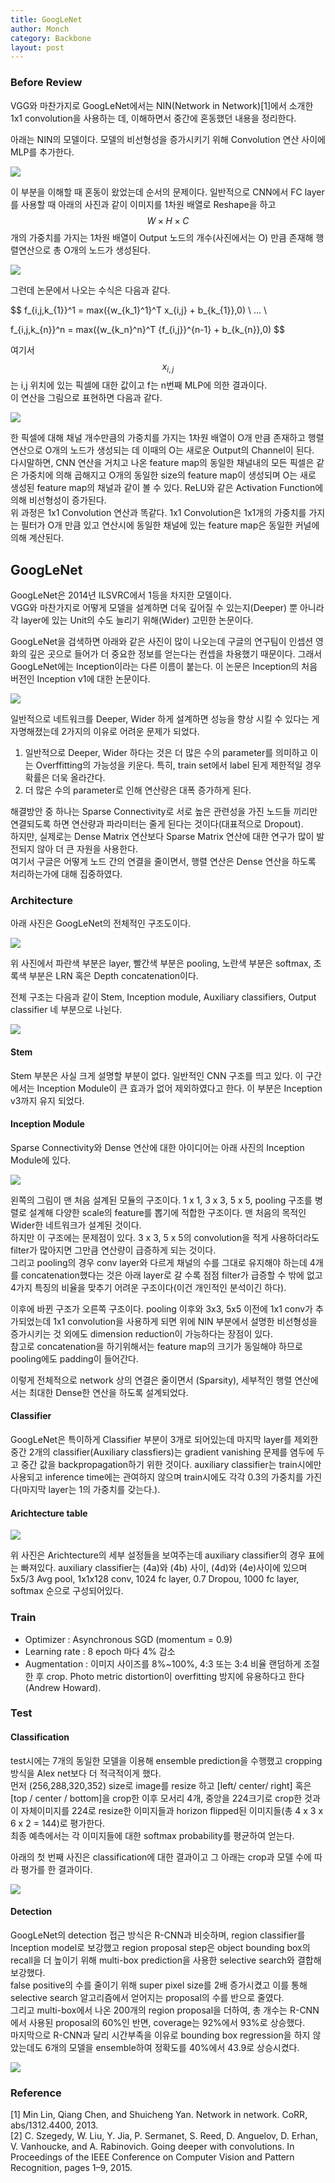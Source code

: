 ```yaml
---
title: GoogLeNet
author: Monch
category: Backbone
layout: post
---
```


<h3>Before Review</h3>

VGG와 마찬가지로 GoogLeNet에서는 NIN(Network in Network)[1]에서 소개한 1x1 convolution을 사용하는 데, 이해하면서 중간에 혼동했던 내용을 정리한다.

아래는 NIN의 모델이다. 모델의 비선형성을 증가시키기 위해 Convolution 연산 사이에 MLP를 추가한다.

<img src="{{'assets/picture/googlenet_nin.jpg' | relative_url}}">

이 부분을 이해할 때 혼동이 왔었는데 순서의 문제이다. 일반적으로 CNN에서 FC layer를 사용할 때 아래의 사진과 같이 이미지를 1차원 배열로 Reshape을 하고 $$W \times H \times C$$ 개의 가중치를 가지는 1차원 배열이 Output 노드의 개수(사진에서는 O) 만큼 존재해 행렬연산으로 총 O개의 노드가 생성된다.

<img src="{{'assets/picture/googlenet_flatten_fc.jpg' | relative_url}}">

그런데 논문에서 나오는 수식은 다음과 같다.  

$$
f_{i,j,k_{1}}^1 = max({w_{k_1}^1}^T x_{i,j} + b_{k_{1}},0) \\
... \\

f_{i,j,k_{n}}^n = max({w_{k_n}^n}^T {f_{i,j}}^{n-1} + b_{k_{n}},0)
$$


여기서 $$x_{i,j}$$는 i,j 위치에 있는 픽셀에 대한 값이고 f는 n번째 MLP에 의한 결과이다.  
이 연산을 그림으로 표현하면 다음과 같다.

<img src="{{'assets/picture/googlenet_ninfc.jpg' | relative_url}}">

한 픽셀에 대해 채널 개수만큼의 가중치를 가지는 1차원 배열이 O개 만큼 존재하고 행렬 연산으로 O개의 노드가 생성되는 데 이때의 O는 새로운 Output의 Channel이 된다.  
다시말하면, CNN 연산을 거치고 나온 feature map의 동일한 채널내의 모든 픽셀은 같은 가중치에 의해 곱해지고 O개의 동일한 size의 feature map이 생성되며 O는 새로 생성된 feature map의 채널과 같이 볼 수 있다. ReLU와 같은 Activation Function에 의해 비선형성이 증가된다.  
위 과정은 1x1 Convolution 연산과 똑같다. 1x1 Convolution은 1x1개의 가중치를 가지는 필터가 O개 만큼 있고 연산시에 동일한 채널에 있는 feature map은 동일한 커널에 의해 계산된다.



<h2>GoogLeNet</h2>

GoogLeNet은 2014년 ILSVRC에서 1등을 차지한 모델이다.  
VGG와 마찬가지로 어떻게 모델을 설계하면 더욱 깊어질 수 있는지(Deeper) 뿐 아니라 각 layer에 있는 Unit의 수도 늘리기 위해(Wider) 고민한 논문이다.

GoogLeNet을 검색하면 아래와 같은 사진이 많이 나오는데 구글의 연구팀이 인셉션 영화의 깊은 곳으로 들어가 더 중요한 정보를 얻는다는 컨셉을 차용했기 때문이다. 그래서 GoogLeNet에는 Inception이라는 다른 이름이 붙는다. 이 논문은 Inception의 처음 버전인 Inception v1에 대한 논문이다.  


<img src="{{'assets/picture/googlenet_inception_name.jpg' | relative_url}}">



일반적으로 네트워크를 Deeper, Wider 하게 설계하면 성능을 향상 시킬 수 있다는 게 자명해졌는데 2가지의 이유로 어려운 문제가 되었다.

1. 일반적으로 Deeper, Wider 하다는 것은 더 많은 수의 parameter를 의미하고 이는 Overffitting의 가능성을 키운다. 특히, train set에서 label 된게 제한적일 경우 확률은 더욱 올라간다. 
2. 더 많은 수의 parameter로 인해 연산량은 대폭 증가하게 된다.

해결방안 중 하나는 Sparse Connectivity로 서로 높은 관련성을 가진 노드들 끼리만 연결되도록 하면 연산량과 파라미터는 줄게 된다는 것이다(대표적으로 Dropout).  
하지만, 실제로는 Dense Matrix 연산보다 Sparse Matrix 연산에 대한 연구가 많이 발전되지 않아 더 큰 자원을 사용한다.   
여기서 구글은 어떻게 노드 간의 연결을 줄이면서, 행렬 연산은 Dense 연산을 하도록 처리하는가에 대해 집중하였다.



<h3>Architecture</h3>

아래 사진은 GoogLeNet의 전체적인 구조도이다.

<img src="{{'assets/picture/googlenet_architecture.jpg' | relative_url}}">

위 사진에서 파란색 부분은 layer, 빨간색 부분은 pooling, 노란색 부분은 softmax, 초록색 부분은 LRN 혹은 Depth concatenation이다.

전체 구조는 다음과 같이 Stem, Inception module, Auxiliary classifiers, Output classifier 네 부분으로 나뉜다.

<img src="{{'assets/picture/googlenet_architecture_detail.jpg' | relative_url}}">

<h4>Stem</h4>

Stem 부분은 사실 크게 설명할 부분이 없다. 일반적인 CNN 구조를 띄고 있다. 이 구간에서는 Inception Module이 큰 효과가 없어 제외하였다고 한다. 이 부분은 Inception v3까지 유지 되었다.

<h4>Inception Module</h4>

Sparse Connectivity와 Dense 연산에 대한 아이디어는 아래 사진의 Inception Module에 있다.

<img src="{{'assets/picture/googlenet_inception_module.jpg' | relative_url}}">

왼쪽의 그림이 맨 처음 설계된 모듈의 구조이다. 1 x 1, 3 x 3, 5 x 5, pooling 구조를 병렬로 설계해 다양한 scale의 feature를 뽑기에 적합한 구조이다. 맨 처음의 목적인 Wider한 네트워크가 설계된 것이다.  
하지만 이 구조에는 문제점이 있다. 3 x 3, 5 x 5의 convolution을 적게 사용하더라도 filter가 많아지면 그만큼 연산량이 급증하게 되는 것이다.  
그리고 pooling의 경우 conv layer와 다르게 채널의 수를 그대로 유지해야 하는데 4개를 concatenation했다는 것은 아래 layer로 갈 수록 점점 filter가 급증할 수 밖에 없고 4가지 특징의 비율을 맞추기 어려운 구조이다(이건 개인적인 분석이긴 하다).

이후에 바뀐 구조가 오른쪽 구조이다. pooling 이후와 3x3, 5x5 이전에 1x1 conv가 추가되었는데 1x1 convolution을 사용하게 되면 위에 NIN 부분에서 설명한 비선형성을 증가시키는 것 외에도 dimension reduction이 가능하다는 장점이 있다.  
참고로 concatenation을 하기위해서는 feature map의 크기가 동일해야 하므로 pooling에도 padding이 들어간다.

이렇게 전체적으로 network 상의 연결은 줄이면서 (Sparsity), 세부적인 행렬 연산에서는 최대한 Dense한 연산을 하도록 설계되었다.



<h4>Classifier</h4>

GoogLeNet은 특이하게 Classifier 부분이 3개로 되어있는데 마지막 layer를 제외한 중간 2개의 classifier(Auxiliary classfiers)는 gradient vanishing 문제를 염두에 두고 중간 값을 backpropagation하기 위한 것이다.  auxiliary classifier는 train시에만 사용되고 inference time에는 관여하지 않으며 train시에도 각각 0.3의 가중치를 가진다(마지막 layer는 1의 가중치를 갖는다.).



<h4>Arichtecture table</h4>

<img src="{{'assets/picture/googlenet_architecture_table.jpg' | relative_url}}">

위 사진은 Arichtecture의 세부 설정들을 보여주는데 auxiliary classifier의 경우 표에는 빠져있다. auxiliary classifier는 (4a)와 (4b) 사이, (4d)와 (4e)사이에 있으며 5x5/3 Avg pool, 1x1x128 conv, 1024 fc layer, 0.7 Dropou, 1000 fc layer, softmax 순으로 구성되어있다.



<h3>Train</h3>

- Optimizer : Asynchronous SGD (momentum = 0.9)
- Learning rate : 8 epoch 마다 4% 감소
- Augmentation : 이미지 사이즈를 8%~100%, 4:3 또는 3:4 비율 랜덤하게 조절한 후 crop. Photo metric distortion이 overfitting 방지에 유용하다고 한다(Andrew Howard).



<h3>Test</h3>

<h4>Classification</h4>

test시에는 7개의 동일한 모델을 이용해 ensemble prediction을 수행했고 cropping 방식을 Alex net보다 더 적극적이게 했다.  
먼저 (256,288,320,352) size로 image를 resize 하고 [left/ center/ right] 혹은 [top / center / bottom]을 crop한 이후 모서리 4개, 중앙을 224크기로 crop한 것과 이 자체이미지를 224로 resize한 이미지들과 horizon flipped된 이미지들(총 4 x 3 x 6 x 2 = 144)로 평가한다.  
최종 예측에서는 각 이미지들에 대한 softmax probability를 평균하여 얻는다.

아래의 첫 번째 사진은 classification에 대한 결과이고 그 아래는 crop과 모델 수에 따라 평가를 한 결과이다.

<img src="{{'assets/picture/googlenet_classification_eval.jpg' | relative_url}}">

<h4>Detection</h4>

GoogLeNet의 detection 접근 방식은 R-CNN과 비슷하며, region classifier를 Inception model로 보강했고 region proposal step은 object bounding box의 recall을 더 높이기 위해 multi-box prediction을 사용한 selective search와 결합해 보강했다.  
false positive의 수를 줄이기 위해 super pixel size를 2배 증가시켰고 이를 통해 selective search 알고리즘에서 얻어지는 proposal의 수를 반으로 줄였다.  
그리고 multi-box에서 나온 200개의 region proposal을 더하여, 총 개수는 R-CNN에서 사용된 proposal의 60%인 반면, coverage는 92%에서 93%로 상승했다.  
마지막으로 R-CNN과 달리 시간부족을 이유로 bounding box regression을 하지 않았는데도 6개의 모델을 ensemble하여 정확도를 40%에서 43.9로 상승시켰다.

<img src="{{'assets/picture/googlenet_detection_eval.jpg' | relative_url}}">



<h3>Reference</h3>

[1] Min Lin, Qiang Chen, and Shuicheng Yan. Network in network. CoRR, abs/1312.4400, 2013.  
[2] C. Szegedy, W. Liu, Y. Jia, P. Sermanet, S. Reed, D. Anguelov, D. Erhan, V. Vanhoucke, and A. Rabinovich. Going deeper with convolutions. In Proceedings of the IEEE Conference on Computer Vision and Pattern Recognition, pages 1–9, 2015.

